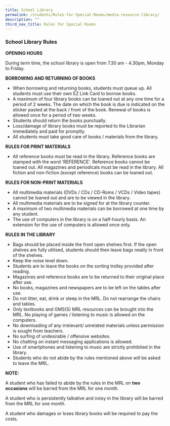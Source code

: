 ```yaml
---
title: School Library
permalink: /students/Rules-for-Special-Rooms/media-resource-library/
description: ""
third_nav_title: Rules for Special Rooms
---
```


### **School Library Rules**

**OPENING HOURS**

During term time, the school library is open from 7.30 am - 4.30pm, Monday to Friday.

**BORROWING AND RETURNING OF BOOKS**

*   When borrowing and returning books, students must queue up. All students must use their own EZ Link Card to borrow books.
*   A maximum of four library books can be loaned out at any one time for a period of 2 weeks. The date on which the book is due is indicated on the sticker pasted at the back / front of the book. Renewal of books is allowed once for a period of two weeks.
*   Students should return the books punctually.
*   Loss/damage of library books must be reported to the Librarian immediately and paid for promptly.
*   All students must take good care of books / materials from the library.

**RULES FOR PRINT MATERIALS**

*   All reference books must be read in the library. Reference books are stamped with the word 'REFERENCE'. Reference books cannot be loaned out. All magazines and periodicals must be read in the library. All fiction and non-fiction (except reference) books can be loaned out.

**RULES FOR NON-PRINT MATERIALS**

*   All multimedia materials (DVDs / CDs / CD-Roms / VCDs / Video tapes) cannot be loaned out and are to be viewed in the library.
*   All multimedia materials are to be signed for at the library counter.
*   A maximum of two multimedia materials can be borrowed at one time by any student.
*   The use of computers in the library is on a half-hourly basis. An extension for the use of computers is allowed once only.

**RULES IN THE LIBRARY**

*   Bags should be placed inside the front open shelves first. If the open shelves are fully utilised, students should then leave bags neatly in front of the shelves.
*   Keep the noise level down.
*   Students are to leave the books on the sorting trolley provided after reading.
*   Magazines and reference books are to be returned to their original place after use.
*   No books, magazines and newspapers are to be left on the tables after use.
*   Do not litter, eat, drink or sleep in the MRL. Do not rearrange the chairs and tables.
*   Only textbooks and GMS(S) MRL resources can be brought into the MRL. No playing of games / listening to music is allowed on the computers.
*   No downloading of any irrelevant/ unrelated materials unless permission is sought from teachers.
*   No surfing of undesirable / offensive websites.
*   No chatting on instant messaging applications is allowed.
*   Use of smartphones and listening to music are strictly prohibited in the library.
*   Students who do not abide by the rules mentioned above will be asked to leave the MRL.

**NOTE:**

A student who has failed to abide by the rules in the MRL on **two occasions** will be barred from the MRL for one month.

A student who is persistently talkative and noisy in the library will be barred from the MRL for one month.

A student who damages or loses library books will be required to pay the costs.